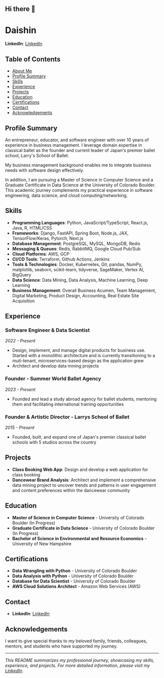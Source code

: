 ## Hi there 👋

# Daishin

**LinkedIn**: [LinkedIn](https://www.linkedin.com/in/daishinmurooka/)

## Table of Contents

- [About Me](#about-me)
- [Profile Summary](#profile-summary)
- [Skills](#skills)
- [Experience](#experience)
- [Projects](#projects)
- [Education](#education)
- [Certifications](#certifications)
- [Contact](#contact)
- [Acknowledgements](#acknowledgements)

## Profile Summary

An entrepreneur, educator, and software engineer with over 10 years of experience in business management. I leverage domain expertise in classical ballet as the founder and current leader of Japan's premier ballet school, Larry's School of Ballet.

My business management background enables me to integrate business needs with software design effectively.

In addition, I am pursuing a Master of Science in Computer Science and a Graduate Certificate in Data Science at the University of Colorado Boulder. This academic journey complements my practical experience in software engineering, data science, and cloud computing/networking.

## Skills

- **Programming Languages**: Python, JavaScript/TypeScript, React.js, Java, R, HTML/CSS
- **Frameworks**: Django, FastAPI, Spring Boot, Node.js, JAX, TensorFlow/Keras, Pytorch, Next.js
- **Database Management**: PostgreSQL, MySQL, MongoDB, Redis
- **Messaging & Queues**: Redis, RabbitMQ, Google Cloud Pub/Sub
- **Cloud Platforms**: AWS, GCP
- **CI/CD Tools**: Terraform, Github Actions, Jenkins
- **Tools & Technologies**: Docker, Kubernetes, Git, pandas, NumPy, matplotlib, seaborn, scikit-learn, tidyverse, SageMaker, Vertex AI, BigQuery
- **Data Science**: Data Mining, Data Analysis, Machine Learning, Deep Learning
- **Business Management**: Overall Business Acumen, Team Management, Digital Marketing, Product Design, Accounting, Real Estate Site Acquisition

## Experience

### Software Engineer & Data Scientist
*2022 - Present*
- Design, implement, and manage digital products for business use. Started with a monolithic architecture and is currently transitioning to a muti-tenant, microservices-based design as the application grew
- Architect and develop data mining projects

### Founder - Summer World Ballet Agency
*2023 - Present*
- Founded and lead a study abroad agency for ballet students, mentoring them and facilitating international training opportunities

### Founder & Artistic Director - Larrys School of Ballet
*2015 - Present*
- Founded, built, and expand one of Japan's premier classical ballet schools with 5 studios across the country

## Projects
- **Class Booking Web App**: Design and develop a web application for class booking
- **Dancewear Brand Analysis**: Architect and implement a comprehensive data mining project to uncover trends and patterns in user engagement and content preferences within the dancewear community

## Education

- **Master of Science in Computer Science** - University of Colorado Boulder (In Progress)
- **Graduate Certificate in Data Science** - University of Colorado Boulder (In Progress)
- **Bachelor of Science in Environmental and Resource Economics** - University of New Hampshire

## Certifications

- **Data Wrangling with Python** - University of Colorado Boulder
- **Data Analysis with Python** - University of Colorado Boulder
- **Database for Data Scientist** - University of Colorado Boulder
- **AWS Cloud Solutions Architect** - Amazon Web Services (AWS)

## Contact

- **LinkedIn**: [LinkedIn](https://www.linkedin.com/in/daishinmurooka/)

## Acknowledgements

I want to give special thanks to my beloved family, friends, colleagues, mentors, and students who have supported my journey.

---

*This README summarizes my professional journey, showcasing my skills, experience, and projects. For more detailed information, please visit my [LinkedIn](https://www.linkedin.com/in/daishinmurooka/).*

<!--
**dmurooka/dmurooka** is a ✨ _special_ ✨ repository because its `README.md` (this file) appears on your GitHub profile.
